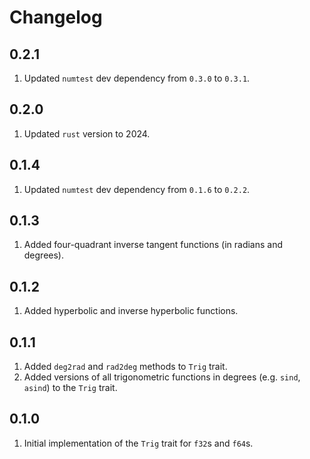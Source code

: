 # Changelog

## 0.2.1

1. Updated `numtest` dev dependency from `0.3.0` to `0.3.1`.

## 0.2.0

1. Updated `rust` version to 2024.

## 0.1.4

1. Updated `numtest` dev dependency from `0.1.6` to `0.2.2`.

## 0.1.3

1. Added four-quadrant inverse tangent functions (in radians and degrees).

## 0.1.2

1. Added hyperbolic and inverse hyperbolic functions.

## 0.1.1

1. Added `deg2rad` and `rad2deg` methods to `Trig` trait.
1. Added versions of all trigonometric functions in degrees (e.g. `sind`, `asind`) to the `Trig` trait.

## 0.1.0

1. Initial implementation of the `Trig` trait for `f32`s and `f64`s.